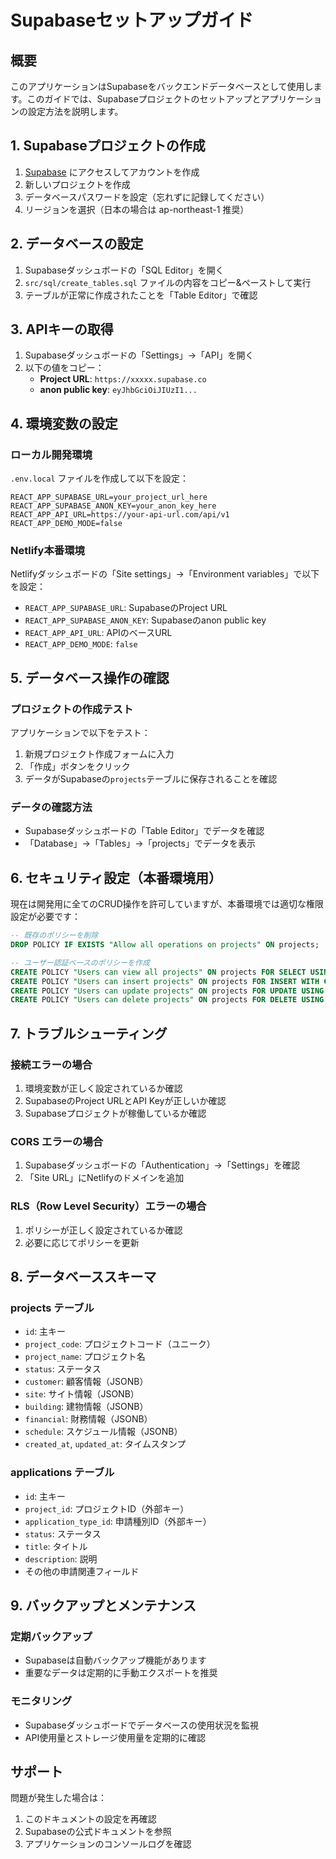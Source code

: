 # Supabaseセットアップガイド

## 概要
このアプリケーションはSupabaseをバックエンドデータベースとして使用します。このガイドでは、Supabaseプロジェクトのセットアップとアプリケーションの設定方法を説明します。

## 1. Supabaseプロジェクトの作成

1. [Supabase](https://supabase.com/) にアクセスしてアカウントを作成
2. 新しいプロジェクトを作成
3. データベースパスワードを設定（忘れずに記録してください）
4. リージョンを選択（日本の場合は ap-northeast-1 推奨）

## 2. データベースの設定

1. Supabaseダッシュボードの「SQL Editor」を開く
2. `src/sql/create_tables.sql` ファイルの内容をコピー&ペーストして実行
3. テーブルが正常に作成されたことを「Table Editor」で確認

## 3. APIキーの取得

1. Supabaseダッシュボードの「Settings」→「API」を開く
2. 以下の値をコピー：
   - **Project URL**: `https://xxxxx.supabase.co`
   - **anon public key**: `eyJhbGciOiJIUzI1...`

## 4. 環境変数の設定

### ローカル開発環境
`.env.local` ファイルを作成して以下を設定：

```env
REACT_APP_SUPABASE_URL=your_project_url_here
REACT_APP_SUPABASE_ANON_KEY=your_anon_key_here
REACT_APP_API_URL=https://your-api-url.com/api/v1
REACT_APP_DEMO_MODE=false
```

### Netlify本番環境
Netlifyダッシュボードの「Site settings」→「Environment variables」で以下を設定：

- `REACT_APP_SUPABASE_URL`: SupabaseのProject URL
- `REACT_APP_SUPABASE_ANON_KEY`: Supabaseのanon public key
- `REACT_APP_API_URL`: APIのベースURL
- `REACT_APP_DEMO_MODE`: `false`

## 5. データベース操作の確認

### プロジェクトの作成テスト
アプリケーションで以下をテスト：

1. 新規プロジェクト作成フォームに入力
2. 「作成」ボタンをクリック
3. データがSupabaseの`projects`テーブルに保存されることを確認

### データの確認方法
- Supabaseダッシュボードの「Table Editor」でデータを確認
- 「Database」→「Tables」→「projects」でデータを表示

## 6. セキュリティ設定（本番環境用）

現在は開発用に全てのCRUD操作を許可していますが、本番環境では適切な権限設定が必要です：

```sql
-- 既存のポリシーを削除
DROP POLICY IF EXISTS "Allow all operations on projects" ON projects;

-- ユーザー認証ベースのポリシーを作成
CREATE POLICY "Users can view all projects" ON projects FOR SELECT USING (true);
CREATE POLICY "Users can insert projects" ON projects FOR INSERT WITH CHECK (true);
CREATE POLICY "Users can update projects" ON projects FOR UPDATE USING (true);
CREATE POLICY "Users can delete projects" ON projects FOR DELETE USING (true);
```

## 7. トラブルシューティング

### 接続エラーの場合
1. 環境変数が正しく設定されているか確認
2. SupabaseのProject URLとAPI Keyが正しいか確認
3. Supabaseプロジェクトが稼働しているか確認

### CORS エラーの場合
1. Supabaseダッシュボードの「Authentication」→「Settings」を確認
2. 「Site URL」にNetlifyのドメインを追加

### RLS（Row Level Security）エラーの場合
1. ポリシーが正しく設定されているか確認
2. 必要に応じてポリシーを更新

## 8. データベーススキーマ

### projects テーブル
- `id`: 主キー
- `project_code`: プロジェクトコード（ユニーク）
- `project_name`: プロジェクト名
- `status`: ステータス
- `customer`: 顧客情報（JSONB）
- `site`: サイト情報（JSONB）
- `building`: 建物情報（JSONB）
- `financial`: 財務情報（JSONB）
- `schedule`: スケジュール情報（JSONB）
- `created_at`, `updated_at`: タイムスタンプ

### applications テーブル
- `id`: 主キー
- `project_id`: プロジェクトID（外部キー）
- `application_type_id`: 申請種別ID（外部キー）
- `status`: ステータス
- `title`: タイトル
- `description`: 説明
- その他の申請関連フィールド

## 9. バックアップとメンテナンス

### 定期バックアップ
- Supabaseは自動バックアップ機能があります
- 重要なデータは定期的に手動エクスポートを推奨

### モニタリング
- Supabaseダッシュボードでデータベースの使用状況を監視
- API使用量とストレージ使用量を定期的に確認

## サポート

問題が発生した場合は：
1. このドキュメントの設定を再確認
2. Supabaseの公式ドキュメントを参照
3. アプリケーションのコンソールログを確認